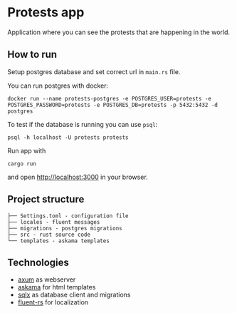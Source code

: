 # Protests app

Application where you can see the protests that are happening in the world.

## How to run

Setup postgres database and set correct url in `main.rs` file.

You can run postgres with docker:
```
docker run --name protests-postgres -e POSTGRES_USER=protests -e POSTGRES_PASSWORD=protests -e POSTGRES_DB=protests -p 5432:5432 -d postgres
```

To test if the database is running you can use `psql`:
```
psql -h localhost -U protests protests
```
Run app with
```
cargo run
```

and open [http://localhost:3000](http://localhost:3000) in your browser.

## Project structure

```
├── Settings.toml - configuration file
├── locales - fluent messages
├── migrations - postgres migrations
├── src - rust source code
└── templates - askama templates
```

## Technologies

* [axum](https://github.com/tokio-rs/axum) as webserver
* [askama](https://github.com/rinja-rs/askama) for html templates
* [sqlx](https://github.com/launchbadge/sqlx) as database client and migrations
* [fluent-rs](https://github.com/projectfluent/fluent-rs) for localization